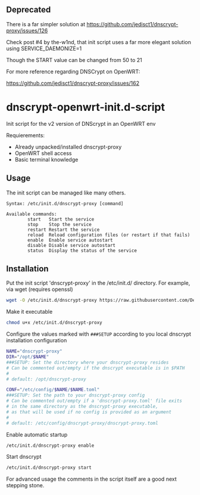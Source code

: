 ## Deprecated
There is a far simpler solution at https://github.com/jedisct1/dnscrypt-proxy/issues/126

Check post #4 by the-w1nd, that init script uses a far more elegant solution using SERVICE_DAEMONIZE=1

Though the START value can be changed from 50 to 21

For more reference regarding DNSCrypt on OpenWRT:

https://github.com/jedisct1/dnscrypt-proxy/issues/162

# dnscrypt-openwrt-init.d-script
Init script for the v2 version of DNScrypt in an OpenWRT env

Requierements:
* Already unpacked/installed dnscrypt-proxy
* OpenWRT shell access
* Basic terminal knowledge

## Usage
The init script can be managed like many others.
```
Syntax: /etc/init.d/dnscrypt-proxy [command]

Available commands:
        start   Start the service
        stop    Stop the service
        restart Restart the service
        reload  Reload configuration files (or restart if that fails)
        enable  Enable service autostart
        disable Disable service autostart
        status  Display the status of the service
```

## Installation
Put the init script 'dnscrypt-proxy' in the /etc/init.d/ directory.
For example, via wget (requires openssl)
```sh
wget -O /etc/init.d/dnscrypt-proxy https://raw.githubusercontent.com/Deka-O/dnscrypt-openwrt-init.d-script/master/dnscrypt-proxy
```
Make it executable
```sh
chmod u+x /etc/init.d/dnscrypt-proxy
```
Configure the values marked with ```###SETUP``` according to you local dnscrypt installation configuration
```sh
NAME="dnscrypt-proxy"
DIR="/opt/$NAME"
###SETUP: Set the directory where your dnscrypt-proxy resides
# Can be commented out/empty if the dnscrypt executable is in $PATH
#
# default: /opt/dnscrypt-proxy

CONF="/etc/config/$NAME/$NAME.toml"
###SETUP: Set the path to your dnscrypt-proxy config
# Can be commented out/empty if a 'dnscrypt-proxy.toml' file exits
# in the same directory as the dnscrypt-proxy executable,
# as that will be used if no config is provided as an argument
#
# default: /etc/config/dnscrypt-proxy/dnscrypt-proxy.toml
```

Enable automatic startup
```sh
/etc/init.d/dnscrypt-proxy enable
```

Start dnscrypt
```sh
/etc/init.d/dnscrypt-proxy start
```

For advanced usage the comments in the script itself are a good next stepping stone.
